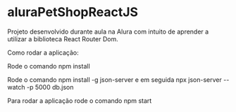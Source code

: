# aluraPetShopReactJS
Projeto desenvolvido durante aula na Alura com intuito de aprender a utilizar a biblioteca React Router Dom.



Como rodar a aplicação:

Rode o comando npm install

Rode o comando npm install -g json-server e em seguida npx json-server --watch -p 5000 db.json

Para rodar a aplicação rode o comando npm start
